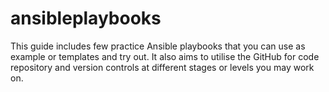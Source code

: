 # ansibleplaybooks
This guide includes few practice Ansible playbooks that you can use as example or templates and try out. It also aims to utilise the GitHub for code repository and version controls at different stages or levels you may work on.
